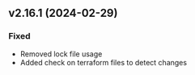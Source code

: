 ## v2.16.1 (2024-02-29)
### Fixed
* Removed lock file usage
* Added check on terraform files to detect changes
